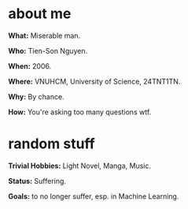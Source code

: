 # about me
**What:** Miserable man.

**Who:** Tien-Son Nguyen.

**When:** 2006.

**Where:** VNUHCM, University of Science, 24TNT1TN.

**Why:** By chance.

**How:** You're asking too many questions wtf.

# random stuff

**Trivial Hobbies:** Light Novel, Manga, Music.

**Status:** Suffering.

**Goals:** to no longer suffer, esp. in Machine Learning.
